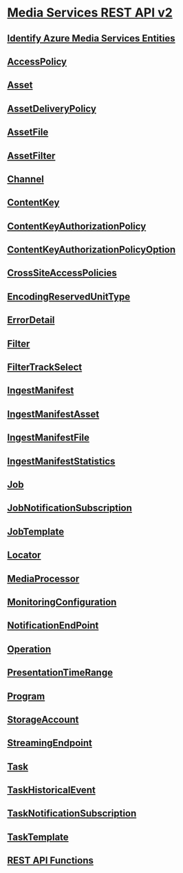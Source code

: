 # [Media Services REST API v2](operations/azure-media-services-rest-api-reference.md)
## [Identify Azure Media Services Entities](operations/identify-azure-media-services-entities.md)
## [AccessPolicy](operations/accesspolicy.md)
## [Asset](operations/asset.md)
## [AssetDeliveryPolicy](operations/assetdeliverypolicy.md)
## [AssetFile](operations/assetfile.md)
## [AssetFilter](operations/assetfilter.md)
## [Channel](operations/channel.md)
## [ContentKey](operations/contentkey.md)
## [ContentKeyAuthorizationPolicy](operations/contentkeyauthorizationpolicy.md)
## [ContentKeyAuthorizationPolicyOption](operations/contentkeyauthorizationpolicyoption.md)
## [CrossSiteAccessPolicies](operations/crosssiteaccesspolicies.md)
## [EncodingReservedUnitType](operations/encodingreservedunittype.md)
## [ErrorDetail](operations/errordetail.md)
## [Filter](operations/filter.md)
## [FilterTrackSelect](operations/filtertrackselect.md)
## [IngestManifest](operations/ingestmanifest.md)
## [IngestManifestAsset](operations/ingestmanifestasset.md)
## [IngestManifestFile](operations/ingestmanifestfile.md)
## [IngestManifestStatistics](operations/ingestmanifeststatistics.md)
## [Job](operations/job.md)
## [JobNotificationSubscription](operations/jobnotificationsubscription.md)
## [JobTemplate](operations/jobtemplate.md)
## [Locator](operations/locator.md)
## [MediaProcessor](operations/mediaprocessor.md)
## [MonitoringConfiguration](operations/monitoringconfiguration.md)
## [NotificationEndPoint](operations/notificationendpoint.md)
## [Operation](operations/operation.md)
## [PresentationTimeRange](operations/presentationtimerange.md)
## [Program](operations/program.md)
## [StorageAccount](operations/storageaccount.md)
## [StreamingEndpoint](operations/streamingendpoint.md)
## [Task](operations/task.md)
## [TaskHistoricalEvent](operations/taskhistoricalevent.md)
## [TaskNotificationSubscription](operations/tasknotificationsubscription.md)
## [TaskTemplate](operations/tasktemplate.md)
## [REST API Functions](operations/rest-api-functions.md)
